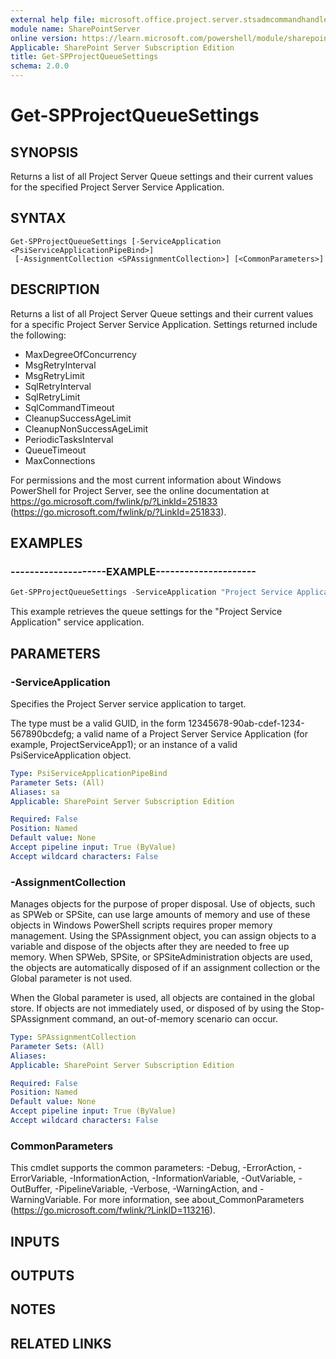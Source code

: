 ```yaml
---
external help file: microsoft.office.project.server.stsadmcommandhandler.dll-help.xml
module name: SharePointServer
online version: https://learn.microsoft.com/powershell/module/sharepoint-server/get-spprojectqueuesettings
Applicable: SharePoint Server Subscription Edition
title: Get-SPProjectQueueSettings
schema: 2.0.0
---
```


# Get-SPProjectQueueSettings

## SYNOPSIS
Returns a list of all Project Server Queue settings and their current values for the specified Project Server Service Application.

## SYNTAX

```
Get-SPProjectQueueSettings [-ServiceApplication <PsiServiceApplicationPipeBind>]
 [-AssignmentCollection <SPAssignmentCollection>] [<CommonParameters>]
```

## DESCRIPTION
Returns a list of all Project Server Queue settings and their current values for a specific Project Server Service Application.
Settings returned include the following:

- MaxDegreeOfConcurrency
- MsgRetryInterval
- MsgRetryLimit
- SqlRetryInterval
- SqlRetryLimit
- SqlCommandTimeout
- CleanupSuccessAgeLimit
- CleanupNonSuccessAgeLimit
- PeriodicTasksInterval
- QueueTimeout
- MaxConnections

For permissions and the most current information about Windows PowerShell for Project Server, see the online documentation at https://go.microsoft.com/fwlink/p/?LinkId=251833 (https://go.microsoft.com/fwlink/p/?LinkId=251833).

## EXAMPLES

### --------------------EXAMPLE--------------------- 
```powershell
Get-SPProjectQueueSettings -ServiceApplication "Project Service Application"
```

This example retrieves the queue settings for the "Project Service Application" service application.

## PARAMETERS

### -ServiceApplication
Specifies the Project Server service application to target.

The type must be a valid GUID, in the form 12345678-90ab-cdef-1234-567890bcdefg; a valid name of a Project Server Service Application (for example, ProjectServiceApp1); or an instance of a valid PsiServiceApplication object.

```yaml
Type: PsiServiceApplicationPipeBind
Parameter Sets: (All)
Aliases: sa
Applicable: SharePoint Server Subscription Edition

Required: False
Position: Named
Default value: None
Accept pipeline input: True (ByValue)
Accept wildcard characters: False
```

### -AssignmentCollection
Manages objects for the purpose of proper disposal.
Use of objects, such as SPWeb or SPSite, can use large amounts of memory and use of these objects in Windows PowerShell scripts requires proper memory management.
Using the SPAssignment object, you can assign objects to a variable and dispose of the objects after they are needed to free up memory.
When SPWeb, SPSite, or SPSiteAdministration objects are used, the objects are automatically disposed of if an assignment collection or the Global parameter is not used.

When the Global parameter is used, all objects are contained in the global store.
If objects are not immediately used, or disposed of by using the Stop-SPAssignment command, an out-of-memory scenario can occur.

```yaml
Type: SPAssignmentCollection
Parameter Sets: (All)
Aliases: 
Applicable: SharePoint Server Subscription Edition

Required: False
Position: Named
Default value: None
Accept pipeline input: True (ByValue)
Accept wildcard characters: False
```

### CommonParameters
This cmdlet supports the common parameters: -Debug, -ErrorAction, -ErrorVariable, -InformationAction, -InformationVariable, -OutVariable, -OutBuffer, -PipelineVariable, -Verbose, -WarningAction, and -WarningVariable. For more information, see about_CommonParameters (https://go.microsoft.com/fwlink/?LinkID=113216).

## INPUTS

## OUTPUTS

## NOTES

## RELATED LINKS
